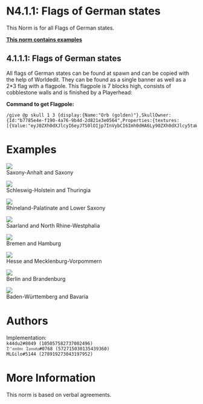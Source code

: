 # N4.1.1:  Flags of German states
This Norm is for all Flags of German states.

**[This norm contains examples](#examples)**

## 4.1.1.1:  Flags of German states

All flags of German states can be found at spawn and can be copied with the help of Worldedit. They can be found as a single banner as well as a 2*3 flag with a flagpole. This flagpole is 7 blocks high, consists of cobblestone walls and is finished by a Playerhead:

**Command to get Flagpole:**
```
/give @p skull 1 3 {display:{Name:"Orb (golden)"},SkullOwner:{Id:"b7785e4e-f190-4a76-9b4d-2d821e3e0564",Properties:{textures:[{Value:"eyJ0ZXh0dXJlcyI6eyJTS0lOIjp7InVybCI6Imh0dHA6Ly90ZXh0dXJlcy5taW5lY3JhZnQubmV0L3RleHR1cmUvNDUyZGNhNjhjOGY4YWY1MzNmYjczN2ZhZWVhY2JlNzE3Yjk2ODc2N2ZjMTg4MjRkYzJkMzdhYzc4OWZjNzcifX19"}]}}}
```

# Examples

![](https://i.imgur.com/QKSSRaJ.png)  
Saxony-Anhalt and Saxony

![](https://i.imgur.com/9fvUacg.png)  
Schleswig-Holstein and Thuringia

![](https://i.imgur.com/JZtYtRr.png)  
Rhineland-Palatinate and Lower Saxony

![](https://i.imgur.com/YrTEBtt.png)  
Saarland and North Rhine-Westphalia

![](https://i.imgur.com/Lg1h67n.png)  
Bremen and Hamburg

![](https://i.imgur.com/HcSp7ZI.png)  
Hesse and Mecklenburg-Vorpommern

![](https://i.imgur.com/Ai66P7A.png)  
Berlin and Brandenburg

![](https://i.imgur.com/v5Q6Scy.png)  
Baden-Württemberg and Bavaria

# Authors

Implementation:  
`k44du2#8049 (105057582737002496)`  
`𝔇'𝔞𝔪𝔡𝔯𝔢 𝔗𝔬𝔪𝔞𝔱𝔬#0768 (572715030135439360)`  
`MLGilo#5144 (278919273043197952)`

# More Information

This norm is based on verbal agreements.